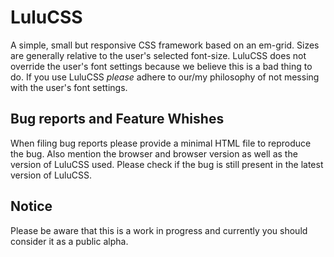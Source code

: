 # LuluCSS

A simple, small but responsive CSS framework based on an em-grid. Sizes are generally relative to the user's
selected font-size. LuluCSS does not override the user's font settings because we believe this is a bad thing to do.
If you use LuluCSS *please* adhere to our/my philosophy of not messing with the user's font settings. 

## Bug reports and Feature Whishes

When filing bug reports please provide a minimal HTML file to reproduce the bug. Also mention the 
browser and browser version as well as the version of LuluCSS used. Please check if the bug is still
present in the latest version of LuluCSS.

## Notice

Please be aware that this is a work in progress and currently you should consider it as a public alpha.
